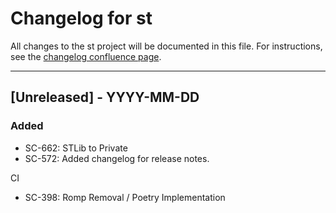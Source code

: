 # Changelog for st

All changes to the st project will be documented in this file.
For instructions, see the [changelog confluence page](https://epcpower.atlassian.net/l/c/zM7wz0at).

-------------------------------------------------------------------------------

## [Unreleased] - YYYY-MM-DD

### Added

- SC-662: STLib to Private
- SC-572: Added changelog for release notes.

CI

- SC-398: Romp Removal / Poetry Implementation
